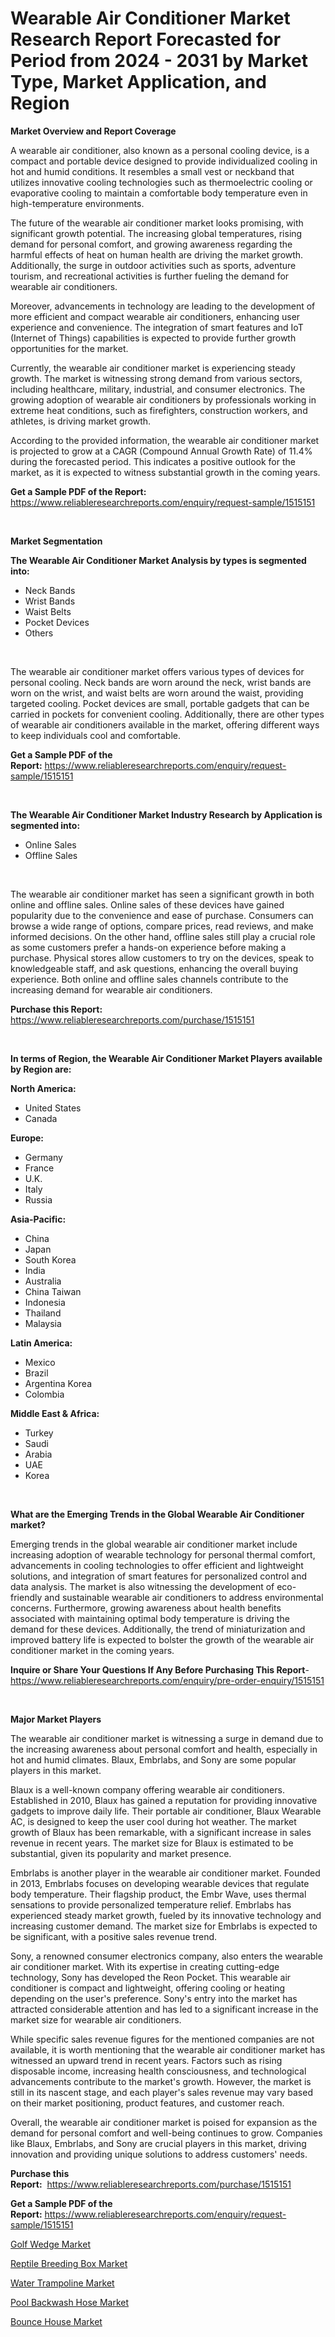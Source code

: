 <p><h1>Wearable Air Conditioner Market Research Report Forecasted for Period from 2024 -  2031 by Market Type, Market Application, and Region</h1></p><p><strong>Market Overview and Report Coverage</strong></p>
<p><p>A wearable air conditioner, also known as a personal cooling device, is a compact and portable device designed to provide individualized cooling in hot and humid conditions. It resembles a small vest or neckband that utilizes innovative cooling technologies such as thermoelectric cooling or evaporative cooling to maintain a comfortable body temperature even in high-temperature environments.</p><p>The future of the wearable air conditioner market looks promising, with significant growth potential. The increasing global temperatures, rising demand for personal comfort, and growing awareness regarding the harmful effects of heat on human health are driving the market growth. Additionally, the surge in outdoor activities such as sports, adventure tourism, and recreational activities is further fueling the demand for wearable air conditioners.</p><p>Moreover, advancements in technology are leading to the development of more efficient and compact wearable air conditioners, enhancing user experience and convenience. The integration of smart features and IoT (Internet of Things) capabilities is expected to provide further growth opportunities for the market.</p><p>Currently, the wearable air conditioner market is experiencing steady growth. The market is witnessing strong demand from various sectors, including healthcare, military, industrial, and consumer electronics. The growing adoption of wearable air conditioners by professionals working in extreme heat conditions, such as firefighters, construction workers, and athletes, is driving market growth.</p><p>According to the provided information, the wearable air conditioner market is projected to grow at a CAGR (Compound Annual Growth Rate) of 11.4% during the forecasted period. This indicates a positive outlook for the market, as it is expected to witness substantial growth in the coming years.</p></p>
<p><strong>Get a Sample PDF of the Report:</strong> <a href="https://www.reliableresearchreports.com/enquiry/request-sample/1515151">https://www.reliableresearchreports.com/enquiry/request-sample/1515151</a></p>
<p>&nbsp;</p>
<p><strong>Market Segmentation</strong></p>
<p><strong>The Wearable Air Conditioner Market Analysis by types is segmented into:</strong></p>
<p><ul><li>Neck Bands</li><li>Wrist Bands</li><li>Waist Belts</li><li>Pocket Devices</li><li>Others</li></ul></p>
<p>&nbsp;</p>
<p><p>The wearable air conditioner market offers various types of devices for personal cooling. Neck bands are worn around the neck, wrist bands are worn on the wrist, and waist belts are worn around the waist, providing targeted cooling. Pocket devices are small, portable gadgets that can be carried in pockets for convenient cooling. Additionally, there are other types of wearable air conditioners available in the market, offering different ways to keep individuals cool and comfortable.</p></p>
<p><strong>Get a Sample PDF of the Report:</strong>&nbsp;<a href="https://www.reliableresearchreports.com/enquiry/request-sample/1515151">https://www.reliableresearchreports.com/enquiry/request-sample/1515151</a></p>
<p>&nbsp;</p>
<p><strong>The Wearable Air Conditioner Market Industry Research by Application is segmented into:</strong></p>
<p><ul><li>Online Sales</li><li>Offline Sales</li></ul></p>
<p>&nbsp;</p>
<p><p>The wearable air conditioner market has seen a significant growth in both online and offline sales. Online sales of these devices have gained popularity due to the convenience and ease of purchase. Consumers can browse a wide range of options, compare prices, read reviews, and make informed decisions. On the other hand, offline sales still play a crucial role as some customers prefer a hands-on experience before making a purchase. Physical stores allow customers to try on the devices, speak to knowledgeable staff, and ask questions, enhancing the overall buying experience. Both online and offline sales channels contribute to the increasing demand for wearable air conditioners.</p></p>
<p><strong>Purchase this Report:</strong>&nbsp; <a href="https://www.reliableresearchreports.com/purchase/1515151">https://www.reliableresearchreports.com/purchase/1515151</a></p>
<p>&nbsp;</p>
<p><strong>In terms of Region, the Wearable Air Conditioner Market Players available by Region are:</strong></p>
<p>
    <p> <strong> North America: </strong>
        <ul>
            <li>United States</li>
            <li>Canada</li>
        </ul>
        </p> 
    <p> <strong> Europe: </strong>
        <ul>
            <li>Germany</li>
            <li>France</li>
            <li>U.K.</li>
            <li>Italy</li>
            <li>Russia</li>
        </ul>
        </p> 
    <p> <strong> Asia-Pacific: </strong>
        <ul>
            <li>China</li>
            <li>Japan</li>
            <li>South Korea</li>
            <li>India</li>
            <li>Australia</li>
            <li>China Taiwan</li>
            <li>Indonesia</li>
            <li>Thailand</li>
            <li>Malaysia</li>
        </ul>
        </p> 
    <p> <strong> Latin America: </strong>
        <ul>
            <li>Mexico</li>
            <li>Brazil</li>
            <li>Argentina Korea</li>
            <li>Colombia</li>
        </ul>
        </p> 
    <p> <strong> Middle East & Africa: </strong>
        <ul>
            <li>Turkey</li>
            <li>Saudi</li>
            <li>Arabia</li>
            <li>UAE</li>
            <li>Korea</li>
        </ul>
    </p>
    </p>
<p>&nbsp;</p>
<p><strong>What are the Emerging Trends in the Global Wearable Air Conditioner market?</strong></p>
<p><p>Emerging trends in the global wearable air conditioner market include increasing adoption of wearable technology for personal thermal comfort, advancements in cooling technologies to offer efficient and lightweight solutions, and integration of smart features for personalized control and data analysis. The market is also witnessing the development of eco-friendly and sustainable wearable air conditioners to address environmental concerns. Furthermore, growing awareness about health benefits associated with maintaining optimal body temperature is driving the demand for these devices. Additionally, the trend of miniaturization and improved battery life is expected to bolster the growth of the wearable air conditioner market in the coming years.</p></p>
<p><strong>Inquire or Share Your Questions If Any Before Purchasing This Report</strong>- <a href="https://www.reliableresearchreports.com/enquiry/pre-order-enquiry/1515151">https://www.reliableresearchreports.com/enquiry/pre-order-enquiry/1515151</a></p>
<p>&nbsp;</p>
<p><strong>Major Market Players</strong></p>
<p><p>The wearable air conditioner market is witnessing a surge in demand due to the increasing awareness about personal comfort and health, especially in hot and humid climates. Blaux, Embrlabs, and Sony are some popular players in this market.</p><p>Blaux is a well-known company offering wearable air conditioners. Established in 2010, Blaux has gained a reputation for providing innovative gadgets to improve daily life. Their portable air conditioner, Blaux Wearable AC, is designed to keep the user cool during hot weather. The market growth of Blaux has been remarkable, with a significant increase in sales revenue in recent years. The market size for Blaux is estimated to be substantial, given its popularity and market presence.</p><p>Embrlabs is another player in the wearable air conditioner market. Founded in 2013, Embrlabs focuses on developing wearable devices that regulate body temperature. Their flagship product, the Embr Wave, uses thermal sensations to provide personalized temperature relief. Embrlabs has experienced steady market growth, fueled by its innovative technology and increasing customer demand. The market size for Embrlabs is expected to be significant, with a positive sales revenue trend.</p><p>Sony, a renowned consumer electronics company, also enters the wearable air conditioner market. With its expertise in creating cutting-edge technology, Sony has developed the Reon Pocket. This wearable air conditioner is compact and lightweight, offering cooling or heating depending on the user's preference. Sony's entry into the market has attracted considerable attention and has led to a significant increase in the market size for wearable air conditioners.</p><p>While specific sales revenue figures for the mentioned companies are not available, it is worth mentioning that the wearable air conditioner market has witnessed an upward trend in recent years. Factors such as rising disposable income, increasing health consciousness, and technological advancements contribute to the market's growth. However, the market is still in its nascent stage, and each player's sales revenue may vary based on their market positioning, product features, and customer reach.</p><p>Overall, the wearable air conditioner market is poised for expansion as the demand for personal comfort and well-being continues to grow. Companies like Blaux, Embrlabs, and Sony are crucial players in this market, driving innovation and providing unique solutions to address customers' needs.</p></p>
<p><strong>Purchase this Report:</strong>&nbsp;&nbsp;<a href="https://www.reliableresearchreports.com/purchase/1515151">https://www.reliableresearchreports.com/purchase/1515151</a></p>
<p></p>
<p><strong>Get a Sample PDF of the Report:</strong>&nbsp;<a href="https://www.reliableresearchreports.com/enquiry/request-sample/1515151">https://www.reliableresearchreports.com/enquiry/request-sample/1515151</a></p>
<p><p><a href="https://github.com/amonskiyk/Market-Research-Report-List-1/blob/main/golf-wedge-market.md">Golf Wedge Market</a></p><p><a href="https://github.com/gaydyna/Market-Research-Report-List-1/blob/main/reptile-breeding-box-market.md">Reptile Breeding Box Market</a></p><p><a href="https://github.com/tamvrosiya/Market-Research-Report-List-1/blob/main/water-trampoline-market.md">Water Trampoline Market</a></p><p><a href="https://github.com/dringals/Market-Research-Report-List-1/blob/main/pool-backwash-hose-market.md">Pool Backwash Hose Market</a></p><p><a href="https://github.com/Paul14Anderson63/Market-Research-Report-List-1/blob/main/bounce-house-market.md">Bounce House Market</a></p></p>